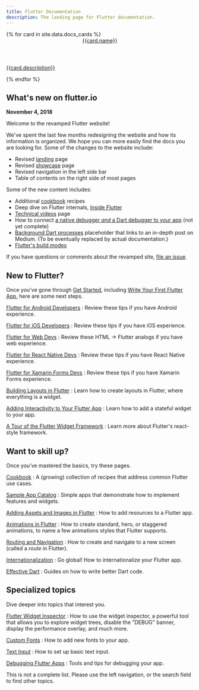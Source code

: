 ```yaml
---
title: Flutter Documentation
description: The landing page for Flutter documentation.
---
```


<div class="card-deck">
{% for card in site.data.docs_cards %}
    <a class="card" href="{{card.url}}">
        <div class="card-body">
            <header class="card-title">{{card.name}}</header>
            <p class="card-text">{{card.description}}</p>
        </div>
    </a>
{% endfor %}
</div>

## What's new on flutter.io

**November 4, 2018**

Welcome to the revamped Flutter website!

We've spent the last few months redesigning the website and how its
information is organized. We hope you can more easily find the docs
you are looking for. Some of the changes to the website include:

* Revised [landing](/) page
* Revised [showcase](/showcase) page
* Revised navigation in the left side bar
* Table of contents on the right side of most pages

Some of the new content includes:

* Additional [cookbook](/cookbook) recipes
* Deep dive on Flutter internals,
  [Inside Flutter](/resources/inside-flutter)
* [Technical videos](/resources/videos) page
* How to connect [a native debugger _and_
  a Dart debugger to your app](/testing/oem-debuggers)
  (not yet complete)
* [Background Dart
  processes](development/packages-and-plugins/background-processes)
  placeholder that links to an in-depth post
  on Medium. (To be eventually replaced by actual documentation.)
* [Flutter's build modes](/testing/build-modes)

If you have questions or comments about the revamped site, [file an
issue]({{site.repo.this}}/issues).

## New to Flutter?

Once you've gone through [Get Started](/get-started/install),
including [Write Your First Flutter App,](/get-started/codelab)
here are some next steps.

[Flutter for Android Developers](/get-started/flutter-for/android-devs)
: Review these tips if you have Android experience.

[Flutter for iOS Developers](/get-started/flutter-for/ios-devs)
: Review these tips if you have iOS experience.

[Flutter for Web Devs](/get-started/flutter-for/web-devs)
: Review these HTML -> Flutter analogs if you have web experience.

[Flutter for React Native Devs](/get-started/flutter-for/react-native-devs)
: Review these tips if you have React Native experience.

[Flutter for Xamarin.Forms Devs](/get-started/flutter-for/xamarin-forms-devs)
: Review these tips if you have Xamarin Forms experience.

[Building Layouts in Flutter](/development/ui/layout)
: Learn how to create layouts in Flutter, where everything is a widget.

[Adding Interactivity to Your Flutter App](/development/ui/interactive)
: Learn how to add a stateful widget to your app.

[A Tour of the Flutter Widget Framework](/development/ui/widgets-intro)
: Learn more about Flutter's react-style framework.

## Want to skill up?

Once you’ve mastered the basics, try these pages.

[Cookbook](/cookbook)
: A (growing) collection of recipes that address common Flutter use cases.

[Sample App Catalog](/catalog/samples)
: Simple apps that demonstrate how to implement features and widgets.

[Adding Assets and Images in Flutter](/development/ui/assets-and-images)
: How to add resources to a Flutter app.

[Animations in Flutter](/development/ui/animations)
: How to create standard, hero, or staggered animations, to
  name a few animations styles that Flutter supports.

[Routing and Navigation](/cookbook/navigation/navigation-basics)
: How to create and navigate to a new screen (called a _route_ in Flutter).

[Internationalization](/accessibility/internationalization)
: Go global! How to internationalize your Flutter app.

[Effective Dart](https://www.dartlang.org/guides/language/effective-dart)
: Guides on how to write better Dart code.

## Specialized topics

Dive deeper into topics that interest you.

[Flutter Widget Inspector](/development/tools/inspector)
: How to use the widget inspector, a powerful tool that allows
  you to explore widget trees, disable the "DEBUG"
  banner, display the performance overlay, and much more.

[Custom Fonts](/cookbook/design/fonts)
: How to add new fonts to your app.

[Text Input](/cookbook/forms/text-input)
: How to set up basic text input.

[Debugging Flutter Apps](/testing/debugging)
: Tools and tips for debugging your app.

This is not a complete list. Please use the left navigation,
or the search field to find other topics.
